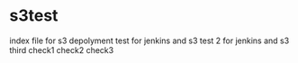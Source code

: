 # s3test
index file for s3 depolyment
test for jenkins and s3
test 2 for jenkins and s3
third
check1
check2
check3
